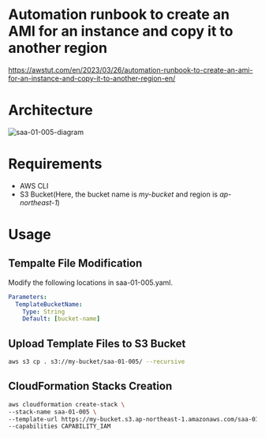 # Automation runbook to create an AMI for an instance and copy it to another region

https://awstut.com/en/2023/03/26/automation-runbook-to-create-an-ami-for-an-instance-and-copy-it-to-another-region-en/

# Architecture

![saa-01-005-diagram](https://user-images.githubusercontent.com/84276199/227766125-00bc574e-525a-4878-b6a6-ee745415ffcb.png)

# Requirements

* AWS CLI
* S3 Bucket(Here, the bucket name is *my-bucket* and region is *ap-northeast-1*)

# Usage

## Tempalte File Modification

Modify the following locations in saa-01-005.yaml.

```yaml
Parameters:
  TemplateBucketName:
    Type: String
    Default: [bucket-name]
```

## Upload  Template Files to S3 Bucket

```bash
aws s3 cp . s3://my-bucket/saa-01-005/ --recursive
```

## CloudFormation Stacks Creation

```bash
aws cloudformation create-stack \
--stack-name saa-01-005 \
--template-url https://my-bucket.s3.ap-northeast-1.amazonaws.com/saa-01-005/saa-01-005.yaml \
--capabilities CAPABILITY_IAM
```
